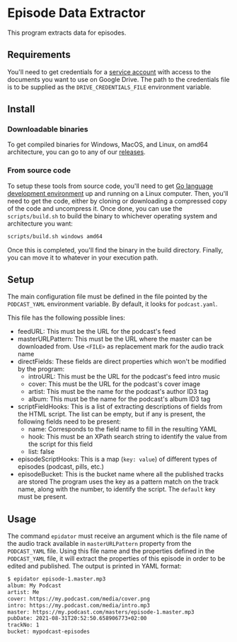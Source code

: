 # Episode Data Extractor

This program extracts data for episodes.

## Requirements

You'll need to get credentials for a [service account](https://support.google.com/a/answer/7378726?hl=en) with access to the documents you want to use on Google Drive. The path to the credentials file is to be supplied as the `DRIVE_CREDENTIALS_FILE` environment variable.

## Install
### Downloadable binaries

To get compiled binaries for Windows, MacOS, and Linux, on amd64 architecture, you can go to any of our [releases](https://github.com/EDyO/epidator/releases).

### From source code

To setup these tools from source code, you'll need to get [Go language development environment](https://golang.org/doc/install) up and running on a Linux computer. Then, you'll need to get the code, either by cloning or downloading a compressed copy of the code and uncompress it. Once done, you can use the `scripts/build.sh` to build the binary to whichever operating system and architecture you want:

```bash
scripts/build.sh windows amd64
```

Once this is completed, you'll find the binary in the build directory.
Finally, you can move it to whatever in your execution path.

## Setup

The main configuration file must be defined in the file pointed by the `PODCAST_YAML` environment variable.
By default, it looks for `podcast.yaml`.

This file has the following possible lines:
- feedURL: This must be the URL for the podcast's feed
- masterURLPattern: This must be the URL where the master can be downloaded from.
  Use `<FILE>` as replacement mark for the audio track name
- directFields: These fields are direct properties which won't be modified by the program:
  - introURL: This must be the URL for the podcast's feed intro music
  - cover: This must be the URL for the podcast's cover image
  - artist: This must be the name for the podcast's author ID3 tag
  - album: This must be the name for the podcast's album ID3 tag
- scriptFieldHooks: This is a list of extracting descriptions of fields from the HTML script.
  The list can be empty, but if any is present, the following fields need to be present:
  - name: Corresponds to the field name to fill in the resulting YAML
  - hook: This must be an XPath search string to identify the value from the script for this field
  - list: false
- episodeScriptHooks: This is a map (`key: value`) of different types of episodes (podcast, pills, etc.)
- episodeBucket: This is the bucket name where all the published tracks are stored
  The program uses the key as a pattern match on the track name, along with the number, to identify the script.
  The `default` key must be present.

## Usage

The command `epidator` must receive an argument which is the file name of the audio track available in `masterURLPattern` property from the `PODCAST_YAML` file.
Using this file name and the properties defined in the `PODCAST_YAML` file, it will extract the properties of this episode in order to be edited and published.
The output is printed in YAML format:

```bash
$ epidator episode-1.master.mp3
album: My Podcast
artist: Me
cover: https://my.podcast.com/media/cover.png
intro: https://my.podcast.com/media/intro.mp3
master: https://my.podcast.com/masters/episode-1.master.mp3
pubDate: 2021-08-31T20:52:50.658906773+02:00
trackNo: 1
bucket: mypodcast-episodes
```
